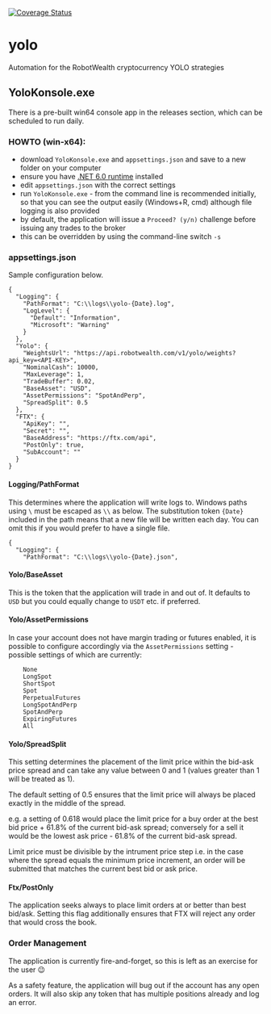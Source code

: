 [![Coverage Status](https://coveralls.io/repos/github/moconnell/yolo/badge.svg?branch=code-coverage)](https://coveralls.io/github/moconnell/yolo?branch=code-coverage)

# yolo
Automation for the RobotWealth cryptocurrency YOLO strategies

## YoloKonsole.exe

There is a pre-built win64 console app in the releases section, which can be scheduled to run daily.

### HOWTO (win-x64):
- download `YoloKonsole.exe` and `appsettings.json` and save to a new folder on your computer
- ensure you have [.NET 6.0 runtime](https://dotnet.microsoft.com/en-us/download/dotnet/thank-you/runtime-6.0.1-windows-x64-installer) installed
- edit `appsettings.json` with the correct settings
- run `YoloKonsole.exe` - from the command line is recommended initially, so that you can see the output easily (Windows+R, cmd) although file logging is also provided
- by default, the application will issue a `Proceed? (y/n)` challenge before issuing any trades to the broker
- this can be overridden by using the command-line switch `-s`

### appsettings.json

Sample configuration below. 
   
```
{
  "Logging": {
    "PathFormat": "C:\\logs\\yolo-{Date}.log",
    "LogLevel": {
      "Default": "Information",
      "Microsoft": "Warning"
    }
  },
  "Yolo": {
    "WeightsUrl": "https://api.robotwealth.com/v1/yolo/weights?api_key=<API-KEY>",
    "NominalCash": 10000,
    "MaxLeverage": 1,
    "TradeBuffer": 0.02,
    "BaseAsset": "USD",
    "AssetPermissions": "SpotAndPerp",
    "SpreadSplit": 0.5
  },
  "FTX": {
    "ApiKey": "",
    "Secret": "",
    "BaseAddress": "https://ftx.com/api",
    "PostOnly": true,
    "SubAccount": ""
  }
}
```

#### Logging/PathFormat

This determines where the application will write logs to. Windows paths using `\` must be escaped as `\\` as below. The substitution token `{Date}` included in the path means that a new file will be written each day. You can omit this if you would prefer to have a single file.

```
{
  "Logging": {
    "PathFormat": "C:\\logs\\yolo-{Date}.json",
```

#### Yolo/BaseAsset

This is the token that the application will trade in and out of. It defaults to `USD` but you could equally change to `USDT` etc. if preferred.

#### Yolo/AssetPermissions

In case your account does not have margin trading or futures enabled, it is possible to configure accordingly via the `AssetPermissions` setting - possible settings of which are currently:

```
    None
    LongSpot
    ShortSpot
    Spot
    PerpetualFutures
    LongSpotAndPerp
    SpotAndPerp
    ExpiringFutures
    All
```

#### Yolo/SpreadSplit

This setting determines the placement of the limit price within the bid-ask price spread and can take any value between 0 and 1 (values greater than 1 will be treated as 1).

The default setting of 0.5 ensures that the limit price will always be placed exactly in the middle of the spread.

e.g. a setting of 0.618 would place the limit price for a buy order at the best bid price + 61.8% of the current bid-ask spread; conversely for a sell it would be the lowest ask price - 61.8% of the current bid-ask spread.

Limit price must be divisible by the intrument price step i.e. in the case where the spread equals the minimum price increment, an order will be submitted that matches the current best bid or ask price.

#### Ftx/PostOnly

The application seeks always to place limit orders at or better than best bid/ask. Setting this flag additionally ensures that FTX will reject any order that would cross the book.

### Order Management

The application is currently fire-and-forget, so this is left as an exercise for the user :wink:

As a safety feature, the application will bug out if the account has any open orders. It will also skip any token that has multiple positions already and log an error.
